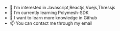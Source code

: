 - 👀 I’m interested in Javascript,Reactjs,Vuejs,Thressjs
- 🌱 I’m currently learning Polymesh-SDK
- 💞️ I want to learn more knowledge in Github
- 📫 You can contact me through my email
